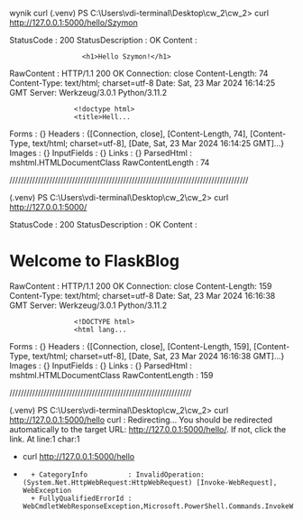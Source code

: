 
wynik curl <name>
(.venv) PS C:\Users\vdi-terminal\Desktop\cw_2\cw_2> curl http://127.0.0.1:5000/hello/Szymon


StatusCode        : 200
StatusDescription : OK
Content           : <!doctype html>
                    <title>Hello from Flask</title>

                      <h1>Hello Szymon!</h1>

RawContent        : HTTP/1.1 200 OK
                    Connection: close
                    Content-Length: 74
                    Content-Type: text/html; charset=utf-8
                    Date: Sat, 23 Mar 2024 16:14:25 GMT
                    Server: Werkzeug/3.0.1 Python/3.11.2

                    <!doctype html>
                    <title>Hell...
Forms             : {}
Headers           : {[Connection, close], [Content-Length, 74], [Content-Type, text/html; charset=utf-8], [Date, Sat, 23 Mar 2024 16:14:25 GMT]...}
Images            : {}
InputFields       : {}
Links             : {}
ParsedHtml        : mshtml.HTMLDocumentClass
RawContentLength  : 74



////////////////////////////////////////////////////////////////////////////////////


(.venv) PS C:\Users\vdi-terminal\Desktop\cw_2\cw_2> curl http://127.0.0.1:5000/


StatusCode        : 200
StatusDescription : OK
Content           : <!DOCTYPE html>
                    <html lang="en">
                    <head>
                        <meta charset="UTF-8">
                        <title>FlaskBlog</title>
                    </head>
                    <body>
                       <h1>Welcome to FlaskBlog</h1>
                    </body>
                    </html>
RawContent        : HTTP/1.1 200 OK
                    Connection: close
                    Content-Length: 159
                    Content-Type: text/html; charset=utf-8
                    Date: Sat, 23 Mar 2024 16:16:38 GMT
                    Server: Werkzeug/3.0.1 Python/3.11.2

                    <!DOCTYPE html>
                    <html lang...
Forms             : {}
Headers           : {[Connection, close], [Content-Length, 159], [Content-Type, text/html; charset=utf-8], [Date, Sat, 23 Mar 2024 16:16:38 GMT]...}
Images            : {}
InputFields       : {}
Links             : {}
ParsedHtml        : mshtml.HTMLDocumentClass
RawContentLength  : 159

////////////////////////////////////////////////////////////////

(.venv) PS C:\Users\vdi-terminal\Desktop\cw_2\cw_2> curl http://127.0.0.1:5000/hello
curl : Redirecting...
You should be redirected automatically to the target URL: http://127.0.0.1:5000/hello/. If not, click the link.
At line:1 char:1
+ curl http://127.0.0.1:5000/hello
+ ~~~~~~~~~~~~~~~~~~~~~~~~~~~~~~~~
    + CategoryInfo          : InvalidOperation: (System.Net.HttpWebRequest:HttpWebRequest) [Invoke-WebRequest], WebException
    + FullyQualifiedErrorId : WebCmdletWebResponseException,Microsoft.PowerShell.Commands.InvokeWebRequestCommand
